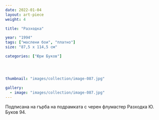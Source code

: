 ```yaml
---
date: 2022-01-04
layout: art-piece
weight: 4

title: "Разходка"

year: "1994"
tags: ["маслени бои", "платно"]
size: "87,5 х 114,5 см"

categories: ["Юри Буков"]




thumbnail: "images/collection/image-087.jpg"

gallery:
  - image: "images/collection/image-087.jpg"
---
```

Подписана на гърба на подрамката с черен флумастер Разходка Ю. Буков 94.
